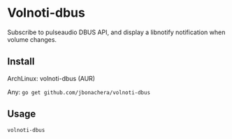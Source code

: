 # Volnoti-dbus

Subscribe to pulseaudio DBUS API, and display a libnotify notification when volume changes.

## Install

ArchLinux: volnoti-dbus (AUR)

Any: `go get github.com/jbonachera/volnoti-dbus`

## Usage

```
volnoti-dbus
```
